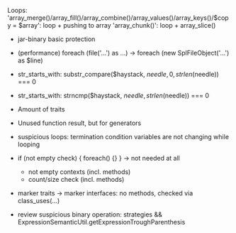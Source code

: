 Loops:
    'array_merge()/array_fill()/array_combine()/array_values()/array_keys()/$copy = $array': loop + pushing to array
    'array_chunk()':                                                                         loop + array_slice()

- jar-binary basic protection
- (performance) foreach (file('...') as ...) -> foreach (new SplFileObject('...') as $line)
- str_starts_with: substr_compare($haystack, $needle, 0, strlen($needle)) === 0
- str_starts_with: strncmp($haystack, $needle, strlen($needle)) === 0

- Amount of traits
- Unused function result, but for generators
- suspicious loops: termination condition variables are not changing while looping
- if (not empty check) { foreach() {} } -> not needed at all
    - not empty contexts (incl. methods)
    - count/size check (incl. methods)
- marker traits -> marker interfaces: no methods, checked via class_uses(...)
- review suspicious binary operation:  strategies && ExpressionSemanticUtil.getExpressionTroughParenthesis

